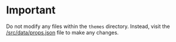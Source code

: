 # Important

Do not modify any files within the `themes` directory. Instead, visit the [/src/data/props.json](/src/data/props.json) file to make any changes. 